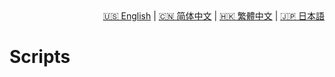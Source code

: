 <div style="text-align: right"><a href="../../en/latest/scripts.html">🇺🇸 English</a> | <a href="../../zh-cn/latest/scripts.html">🇨🇳 简体中文</a> | <a href="../../zh-tw/latest/scripts.html">🇭🇰 繁體中文</a> | <a href="../../ja/latest/scripts.html">🇯🇵 日本語</a></div>

# Scripts
